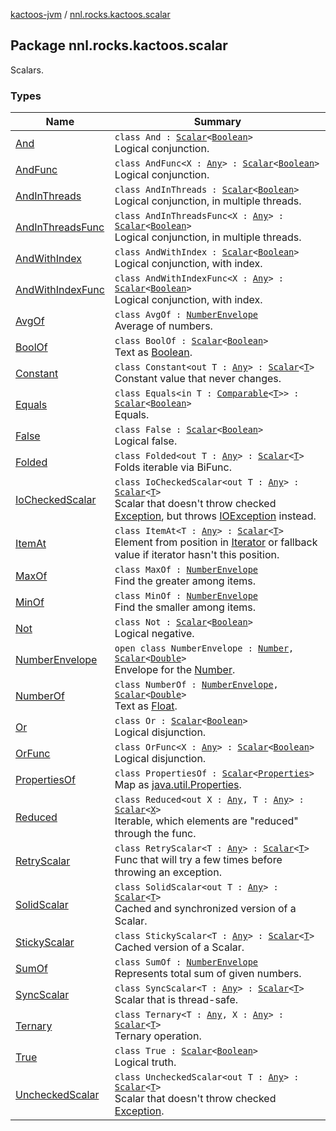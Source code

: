 [kactoos-jvm](../index.md) / [nnl.rocks.kactoos.scalar](./index.md)

## Package nnl.rocks.kactoos.scalar

Scalars.

### Types

| Name | Summary |
|---|---|
| [And](-and/index.md) | `class And : `[`Scalar`](../nnl.rocks.kactoos/-scalar/index.md)`<`[`Boolean`](https://kotlinlang.org/api/latest/jvm/stdlib/kotlin/-boolean/index.html)`>`<br>Logical conjunction. |
| [AndFunc](-and-func/index.md) | `class AndFunc<X : `[`Any`](https://kotlinlang.org/api/latest/jvm/stdlib/kotlin/-any/index.html)`> : `[`Scalar`](../nnl.rocks.kactoos/-scalar/index.md)`<`[`Boolean`](https://kotlinlang.org/api/latest/jvm/stdlib/kotlin/-boolean/index.html)`>`<br>Logical conjunction. |
| [AndInThreads](-and-in-threads/index.md) | `class AndInThreads : `[`Scalar`](../nnl.rocks.kactoos/-scalar/index.md)`<`[`Boolean`](https://kotlinlang.org/api/latest/jvm/stdlib/kotlin/-boolean/index.html)`>`<br>Logical conjunction, in multiple threads. |
| [AndInThreadsFunc](-and-in-threads-func/index.md) | `class AndInThreadsFunc<X : `[`Any`](https://kotlinlang.org/api/latest/jvm/stdlib/kotlin/-any/index.html)`> : `[`Scalar`](../nnl.rocks.kactoos/-scalar/index.md)`<`[`Boolean`](https://kotlinlang.org/api/latest/jvm/stdlib/kotlin/-boolean/index.html)`>`<br>Logical conjunction, in multiple threads. |
| [AndWithIndex](-and-with-index/index.md) | `class AndWithIndex : `[`Scalar`](../nnl.rocks.kactoos/-scalar/index.md)`<`[`Boolean`](https://kotlinlang.org/api/latest/jvm/stdlib/kotlin/-boolean/index.html)`>`<br>Logical conjunction, with index. |
| [AndWithIndexFunc](-and-with-index-func/index.md) | `class AndWithIndexFunc<X : `[`Any`](https://kotlinlang.org/api/latest/jvm/stdlib/kotlin/-any/index.html)`> : `[`Scalar`](../nnl.rocks.kactoos/-scalar/index.md)`<`[`Boolean`](https://kotlinlang.org/api/latest/jvm/stdlib/kotlin/-boolean/index.html)`>`<br>Logical conjunction, with index. |
| [AvgOf](-avg-of/index.md) | `class AvgOf : `[`NumberEnvelope`](-number-envelope/index.md)<br>Average of numbers. |
| [BoolOf](-bool-of/index.md) | `class BoolOf : `[`Scalar`](../nnl.rocks.kactoos/-scalar/index.md)`<`[`Boolean`](https://kotlinlang.org/api/latest/jvm/stdlib/kotlin/-boolean/index.html)`>`<br>Text as [Boolean](https://kotlinlang.org/api/latest/jvm/stdlib/kotlin/-boolean/index.html). |
| [Constant](-constant/index.md) | `class Constant<out T : `[`Any`](https://kotlinlang.org/api/latest/jvm/stdlib/kotlin/-any/index.html)`> : `[`Scalar`](../nnl.rocks.kactoos/-scalar/index.md)`<`[`T`](-constant/index.md#T)`>`<br>Constant value that never changes. |
| [Equals](-equals/index.md) | `class Equals<in T : `[`Comparable`](https://kotlinlang.org/api/latest/jvm/stdlib/kotlin/-comparable/index.html)`<`[`T`](-equals/index.md#T)`>> : `[`Scalar`](../nnl.rocks.kactoos/-scalar/index.md)`<`[`Boolean`](https://kotlinlang.org/api/latest/jvm/stdlib/kotlin/-boolean/index.html)`>`<br>Equals. |
| [False](-false/index.md) | `class False : `[`Scalar`](../nnl.rocks.kactoos/-scalar/index.md)`<`[`Boolean`](https://kotlinlang.org/api/latest/jvm/stdlib/kotlin/-boolean/index.html)`>`<br>Logical false. |
| [Folded](-folded/index.md) | `class Folded<out T : `[`Any`](https://kotlinlang.org/api/latest/jvm/stdlib/kotlin/-any/index.html)`> : `[`Scalar`](../nnl.rocks.kactoos/-scalar/index.md)`<`[`T`](-folded/index.md#T)`>`<br>Folds iterable via BiFunc. |
| [IoCheckedScalar](-io-checked-scalar/index.md) | `class IoCheckedScalar<out T : `[`Any`](https://kotlinlang.org/api/latest/jvm/stdlib/kotlin/-any/index.html)`> : `[`Scalar`](../nnl.rocks.kactoos/-scalar/index.md)`<`[`T`](-io-checked-scalar/index.md#T)`>`<br>Scalar that doesn't throw checked [Exception](https://kotlinlang.org/api/latest/jvm/stdlib/kotlin/-exception/index.html), but throws [IOException](http://docs.oracle.com/javase/8/docs/api/java/io/IOException.html) instead. |
| [ItemAt](-item-at/index.md) | `class ItemAt<T : `[`Any`](https://kotlinlang.org/api/latest/jvm/stdlib/kotlin/-any/index.html)`> : `[`Scalar`](../nnl.rocks.kactoos/-scalar/index.md)`<`[`T`](-item-at/index.md#T)`>`<br>Element from position in [Iterator](https://kotlinlang.org/api/latest/jvm/stdlib/kotlin.collections/-iterator/index.html) or fallback value if iterator hasn't this position. |
| [MaxOf](-max-of/index.md) | `class MaxOf : `[`NumberEnvelope`](-number-envelope/index.md)<br>Find the greater among items. |
| [MinOf](-min-of/index.md) | `class MinOf : `[`NumberEnvelope`](-number-envelope/index.md)<br>Find the smaller among items. |
| [Not](-not/index.md) | `class Not : `[`Scalar`](../nnl.rocks.kactoos/-scalar/index.md)`<`[`Boolean`](https://kotlinlang.org/api/latest/jvm/stdlib/kotlin/-boolean/index.html)`>`<br>Logical negative. |
| [NumberEnvelope](-number-envelope/index.md) | `open class NumberEnvelope : `[`Number`](https://kotlinlang.org/api/latest/jvm/stdlib/kotlin/-number/index.html)`, `[`Scalar`](../nnl.rocks.kactoos/-scalar/index.md)`<`[`Double`](https://kotlinlang.org/api/latest/jvm/stdlib/kotlin/-double/index.html)`>`<br>Envelope for the [Number](https://kotlinlang.org/api/latest/jvm/stdlib/kotlin/-number/index.html). |
| [NumberOf](-number-of/index.md) | `class NumberOf : `[`NumberEnvelope`](-number-envelope/index.md)`, `[`Scalar`](../nnl.rocks.kactoos/-scalar/index.md)`<`[`Double`](https://kotlinlang.org/api/latest/jvm/stdlib/kotlin/-double/index.html)`>`<br>Text as [Float](https://kotlinlang.org/api/latest/jvm/stdlib/kotlin/-float/index.html). |
| [Or](-or/index.md) | `class Or : `[`Scalar`](../nnl.rocks.kactoos/-scalar/index.md)`<`[`Boolean`](https://kotlinlang.org/api/latest/jvm/stdlib/kotlin/-boolean/index.html)`>`<br>Logical disjunction. |
| [OrFunc](-or-func/index.md) | `class OrFunc<X : `[`Any`](https://kotlinlang.org/api/latest/jvm/stdlib/kotlin/-any/index.html)`> : `[`Scalar`](../nnl.rocks.kactoos/-scalar/index.md)`<`[`Boolean`](https://kotlinlang.org/api/latest/jvm/stdlib/kotlin/-boolean/index.html)`>`<br>Logical disjunction. |
| [PropertiesOf](-properties-of/index.md) | `class PropertiesOf : `[`Scalar`](../nnl.rocks.kactoos/-scalar/index.md)`<`[`Properties`](http://docs.oracle.com/javase/8/docs/api/java/util/Properties.html)`>`<br>Map as [java.util.Properties](http://docs.oracle.com/javase/8/docs/api/java/util/Properties.html). |
| [Reduced](-reduced/index.md) | `class Reduced<out X : `[`Any`](https://kotlinlang.org/api/latest/jvm/stdlib/kotlin/-any/index.html)`, T : `[`Any`](https://kotlinlang.org/api/latest/jvm/stdlib/kotlin/-any/index.html)`> : `[`Scalar`](../nnl.rocks.kactoos/-scalar/index.md)`<`[`X`](-reduced/index.md#X)`>`<br>Iterable, which elements are "reduced" through the func. |
| [RetryScalar](-retry-scalar/index.md) | `class RetryScalar<T : `[`Any`](https://kotlinlang.org/api/latest/jvm/stdlib/kotlin/-any/index.html)`> : `[`Scalar`](../nnl.rocks.kactoos/-scalar/index.md)`<`[`T`](-retry-scalar/index.md#T)`>`<br>Func that will try a few times before throwing an exception. |
| [SolidScalar](-solid-scalar/index.md) | `class SolidScalar<out T : `[`Any`](https://kotlinlang.org/api/latest/jvm/stdlib/kotlin/-any/index.html)`> : `[`Scalar`](../nnl.rocks.kactoos/-scalar/index.md)`<`[`T`](-solid-scalar/index.md#T)`>`<br>Cached and synchronized version of a Scalar. |
| [StickyScalar](-sticky-scalar/index.md) | `class StickyScalar<T : `[`Any`](https://kotlinlang.org/api/latest/jvm/stdlib/kotlin/-any/index.html)`> : `[`Scalar`](../nnl.rocks.kactoos/-scalar/index.md)`<`[`T`](-sticky-scalar/index.md#T)`>`<br>Cached version of a Scalar. |
| [SumOf](-sum-of/index.md) | `class SumOf : `[`NumberEnvelope`](-number-envelope/index.md)<br>Represents total sum of given numbers. |
| [SyncScalar](-sync-scalar/index.md) | `class SyncScalar<T : `[`Any`](https://kotlinlang.org/api/latest/jvm/stdlib/kotlin/-any/index.html)`> : `[`Scalar`](../nnl.rocks.kactoos/-scalar/index.md)`<`[`T`](-sync-scalar/index.md#T)`>`<br>Scalar that is thread-safe. |
| [Ternary](-ternary/index.md) | `class Ternary<T : `[`Any`](https://kotlinlang.org/api/latest/jvm/stdlib/kotlin/-any/index.html)`, X : `[`Any`](https://kotlinlang.org/api/latest/jvm/stdlib/kotlin/-any/index.html)`> : `[`Scalar`](../nnl.rocks.kactoos/-scalar/index.md)`<`[`T`](-ternary/index.md#T)`>`<br>Ternary operation. |
| [True](-true/index.md) | `class True : `[`Scalar`](../nnl.rocks.kactoos/-scalar/index.md)`<`[`Boolean`](https://kotlinlang.org/api/latest/jvm/stdlib/kotlin/-boolean/index.html)`>`<br>Logical truth. |
| [UncheckedScalar](-unchecked-scalar/index.md) | `class UncheckedScalar<out T : `[`Any`](https://kotlinlang.org/api/latest/jvm/stdlib/kotlin/-any/index.html)`> : `[`Scalar`](../nnl.rocks.kactoos/-scalar/index.md)`<`[`T`](-unchecked-scalar/index.md#T)`>`<br>Scalar that doesn't throw checked [Exception](https://kotlinlang.org/api/latest/jvm/stdlib/kotlin/-exception/index.html). |
